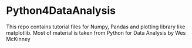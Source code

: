 # Python4DataAnalysis
This repo contains tutorial files for Numpy, Pandas and plotting library like matplotlib. Most of material is taken from Python for Data Analysis by Wes McKinney
